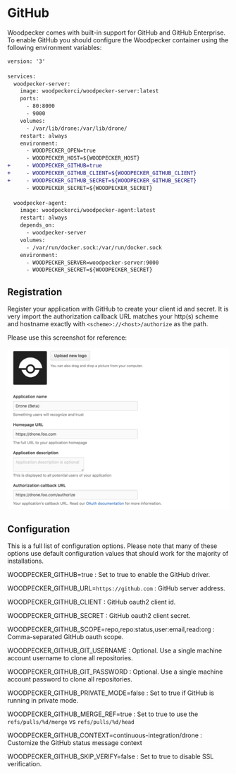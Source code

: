 # GitHub

Woodpecker comes with built-in support for GitHub and GitHub Enterprise. To enable GitHub you should configure the Woodpecker container using the following environment variables:

```diff
version: '3'

services:
  woodpecker-server:
    image: woodpeckerci/woodpecker-server:latest
    ports:
      - 80:8000
      - 9000
    volumes:
      - /var/lib/drone:/var/lib/drone/
    restart: always
    environment:
      - WOODPECKER_OPEN=true
      - WOODPECKER_HOST=${WOODPECKER_HOST}
+     - WOODPECKER_GITHUB=true
+     - WOODPECKER_GITHUB_CLIENT=${WOODPECKER_GITHUB_CLIENT}
+     - WOODPECKER_GITHUB_SECRET=${WOODPECKER_GITHUB_SECRET}
      - WOODPECKER_SECRET=${WOODPECKER_SECRET}

  woodpecker-agent:
    image: woodpeckerci/woodpecker-agent:latest
    restart: always
    depends_on:
      - woodpecker-server
    volumes:
      - /var/run/docker.sock:/var/run/docker.sock
    environment:
      - WOODPECKER_SERVER=woodpecker-server:9000
      - WOODPECKER_SECRET=${WOODPECKER_SECRET}
```

## Registration

Register your application with GitHub to create your client id and secret. It is very import the authorization callback URL matches your http(s) scheme and hostname exactly with `<scheme>://<host>/authorize` as the path.

Please use this screenshot for reference:

![github oauth setup](github_oauth.png)

## Configuration

This is a full list of configuration options. Please note that many of these options use default configuration values that should work for the majority of installations.

WOODPECKER_GITHUB=true
: Set to true to enable the GitHub driver.

WOODPECKER_GITHUB_URL=`https://github.com`
: GitHub server address.

WOODPECKER_GITHUB_CLIENT
: GitHub oauth2 client id.

WOODPECKER_GITHUB_SECRET
: GitHub oauth2 client secret.

WOODPECKER_GITHUB_SCOPE=repo,repo:status,user:email,read:org
: Comma-separated GitHub oauth scope.

WOODPECKER_GITHUB_GIT_USERNAME
: Optional. Use a single machine account username to clone all repositories.

WOODPECKER_GITHUB_GIT_PASSWORD
: Optional. Use a single machine account password to clone all repositories.

WOODPECKER_GITHUB_PRIVATE_MODE=false
: Set to true if GitHub is running in private mode.

WOODPECKER_GITHUB_MERGE_REF=true
: Set to true to use the `refs/pulls/%d/merge` vs `refs/pulls/%d/head`

WOODPECKER_GITHUB_CONTEXT=continuous-integration/drone
: Customize the GitHub status message context

WOODPECKER_GITHUB_SKIP_VERIFY=false
: Set to true to disable SSL verification.
